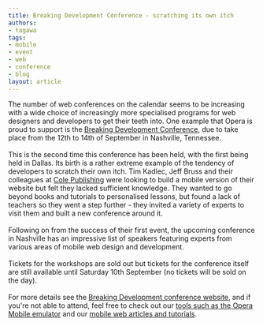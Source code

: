 ```yaml
---
title: Breaking Development Conference - scratching its own itch
authors:
- tagawa
tags:
- mobile
- event
- web
- conference
- blog
layout: article
---
```

The number of web conferences on the calendar seems to be increasing with a wide choice of increasingly more specialised programs for web designers and developers to get their teeth into. One example that Opera is proud to support is the <a href="http://www.bdconf.com/" target="_blank">Breaking Development Conference</a>, due to take place from the 12th to 14th of September in Nashville, Tennessee.<br/><br/>This is the second time this conference has been held, with the first being held in Dallas. Its birth is a rather extreme example of the tendency of developers to scratch their own itch. Tim Kadlec, Jeff Bruss and their colleagues at <a href="http://colepublishing.com/" target="_blank">Cole Publishing</a> were looking to build a mobile version of their website but felt they lacked sufficient knowledge. They wanted to go beyond books and tutorials to personalised lessons, but found a lack of teachers so they went a step further - they invited a variety of experts to visit them and built a new conference around it.<br/><br/>Following on from the success of their first event, the upcoming conference in Nashville has an impressive list of speakers featuring experts from various areas of mobile web design and development.<br/><br/>Tickets for the workshops are sold out but tickets for the conference itself are still available until Saturday 10th September (no tickets will be sold on the day). <br/><br/>For more details see the <a href="http://www.bdconf.com/" target="_blank">Breaking Development conference website</a>, and if you&#39;re not able to attend, feel free to check out our <a href="http://www.opera.com/developer/tools/" target="_blank">tools such as the Opera Mobile emulator</a> and our <a href="http://dev.opera.com/articles/mobile/" target="_blank">mobile web articles and tutorials</a>.
